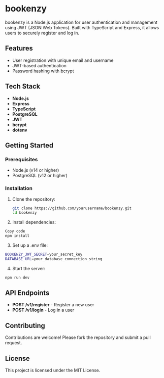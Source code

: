 # bookenzy

bookenzy is a Node.js application for user authentication and management using JWT (JSON Web Tokens). Built with TypeScript and Express, it allows users to securely register and log in.

## Features

- User registration with unique email and username
- JWT-based authentication
- Password hashing with bcrypt

## Tech Stack

- **Node.js**
- **Express**
- **TypeScript**
- **PostgreSQL**
- **JWT**
- **bcrypt**
- **dotenv**

## Getting Started

### Prerequisites

- Node.js (v14 or higher)
- PostgreSQL (v12 or higher)

### Installation

1. Clone the repository:
   ```bash
   git clone https://github.com/yourusername/bookenzy.git
   cd bookenzy
   ```
2. Install dependencies:

```bash
Copy code
npm install
```

3. Set up a .env file:

```bash
BOOKENZY_JWT_SECRET=your_secret_key
DATABASE_URL=your_database_connection_string
```

4. Start the server:

```bash
npm run dev
```

## API Endpoints

- **POST /v1/register** - Register a new user
- **POST /v1/login** - Log in a user

## Contributing

Contributions are welcome! Please fork the repository and submit a pull request.

## License

This project is licensed under the MIT License.
